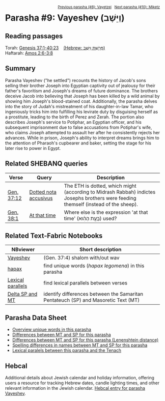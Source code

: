 <span style="float: right;"><sup><a href="../08%20-%20Vayishlach">Previous parasha (#8): Vayetzei</a> &nbsp;&nbsp;<a href="../10%20-%20Miketz">Next parasha (#10): Miketz</a></sup></span>

# Parasha #9: Vayeshev (וַיֵּשֶׁב‎) <a name="start"></a>

## Reading passages

Torah: <a href="https://www.stepbible.org/?q=version=NASB2020|reference=Gen.37:1-40:23&options=HNVUG" target="_blank">Genesis 37:1-40:23</a> &nbsp;&nbsp; <a href="https://tikkun.io/#/p/vayeshev" target="_blank">(Hebrew: פָּרָשַׁת וַיֵּשֶׁב)</a><br>
Haftarah: <a href="https://www.stepbible.org/?q=version=NASB2020|reference=Amos.2:6-3:8&options=HNVUG" target="_blank">Amos 2:6-3:8</a>

## Summary

Parasha Vayeshev ("he settled") recounts the history of Jacob's sons selling their brother Joseph into Egyptian captivity out of jealousy for their father's favoritism and Joseph's dreams of future dominance. The brothers deceive Jacob into believing that Joseph has been killed by a wild animal by showing him Joseph's blood-stained coat. Additionally, the parasha delves into the story of Judah's mistreatment of his daughter-in-law Tamar, who ingeniously tricks him into fulfilling his levirate duty by disguising herself as a prostitute, leading to the birth of Perez and Zerah. The portion also describes Joseph's service to Potiphar, an Egyptian officer, and his subsequent imprisonment due to false accusations from Potiphar's wife, who claims Joseph attempted to assault her after he consistently rejects her advances. While in prison, Joseph's ability to interpret dreams brings him to the attention of Pharaoh's cupbearer and baker, setting the stage for his later rise to power in Egypt.

## Related SHEBANQ queries

Verse | Query | Description
--- | --- | ---
<a href="https://www.stepbible.org/?q=version=NASB2020\|reference=Gen.37:12&options=HNVUG" target="_blank">Gen. 37:12</a> | <a href="https://shebanq.ancient-data.org/hebrew/text?iid=6257&version=2021&page=1&mr=r&qw=q" target="_blank">Dotted nota accusivus</a> | The ETH is dotted, which might (according to Midrash Rabbah) indictes Josephs brothers were feeding themself (instead of the sheep).
<a href="https://www.stepbible.org/?q=version=NASB2020\|reference=Gen.38:1&options=HNVUG" target="_blank">Gen. 38:1</a> | <a href="https://shebanq.ancient-data.org/hebrew/text?iid=5997	&version=2021&page=1&mr=r&qw=q" target="_blank">At that time</a> | Where else is the expression 'at that time' (בָּעֵ֣ת הַהִ֔וא) used?

## Related Text-Fabric Notebooks

NBviewer | Short description
---|---
<a href="https://nbviewer.org/github/tonyjurg/Parashot/blob/main/WeeklyParasha/09%20-%20Vayeshev/Vayehev.ipynb" target="_blank">Vayeshev</a> | (Gen. 37:4) shalom with/out wav
<a href="https://nbviewer.org/github/tonyjurg/Parashot/blob/main/WeeklyParasha/09%20-%20Vayeshev/hapax.ipynb" target="_blank">hapax</a>| find unique words (*hapax legomena*) in this parasha
<a href="https://nbviewer.org/github/tonyjurg/Parashot/blob/main/WeeklyParasha/09%20-%20Vayeshev/lexical_parallels.ipynb" target="_blank">Lexical parallels</a>| find lexical parallels between verses
<a href="https://nbviewer.org/github/tonyjurg/Parashot/blob/main/WeeklyParasha/09%20-%20Vayeshev/delta_mt_and_sp.ipynb" target="_blank">Delta SP and MT</a>| identify differences between the Samaritan Pentateuch (SP) and Masoretic Text (MT)

## Parasha Data Sheet

<ul><li><a href="https://tonyjurg.github.io/Parashot/WeeklyParasha/09%20-%20Vayeshev/hapax_legomena(Vayeshev).html" target="_blank">Overview unique words in this parasha</a>
</li><li><a href="https://tonyjurg.github.io/Parashot/WeeklyParasha/09%20-%20Vayeshev/differences_MT_SP(Vayeshev).html" target="_blank">Differences between MT and SP for this parasha</a>
</li><li><a href="https://tonyjurg.github.io/Parashot/WeeklyParasha/09%20-%20Vayeshev/levenshtein_differences_MT_SP(Vayeshev).html" target="_blank">Differences between MT and SP for this parasha (Lenenshtein distance)</a>
</li><li><a href="https://tonyjurg.github.io/Parashot/WeeklyParasha/09%20-%20Vayeshev/spelling_differences_SP_MT(Vayeshev).html" target="_blank">Spelling differences in names between MT and SP for this parasha</a>
</li><li><a href="https://tonyjurg.github.io/Parashot/WeeklyParasha/009%20-%20Vayeshev/lexical_parallels(Vayeshev).html" target="_blank">Lexical paralels between this parasha and the Tenach</a>
</li></ul>

## Hebcal

Additional details about Jewish calendar and holiday information, offering users a resource for tracking Hebrew dates, candle lighting times, and other relevant information in the Jewish calendar. <a href="https://www.hebcal.com/sedrot/vayeshev" target="_blank">Hebcal entry for parasha Vayeshev</a>.
